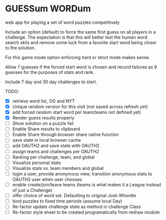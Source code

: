 # GUESSum WORDum
 web app for playing a set of word puzzles competitively
 
 Include an option (default) to force the same first guess on all players in a challenge. The expectation is that this will better test the human word search skils and remove some luck from a favorite start word being closer to the solution.

 For this game mode option enforcing hard or strict mode makes sense.


Allow 7 guesses if the forced start word is chosen and record failures as 9 guesses for the purposes of stats and rank.

 Include 7 day and 30 day challenges to start.

TODO:
- [X] retrieve word list, OG and NYT
- [X] Unique random version for this visit (not saved across refresh yet)
- [X] add forced random start word per team(teams not defined yet)
- [X] Render guess results properly
- [ ] Show solution on a puzzle fail
- [ ] Enable Share results to clipboard
- [ ] Enable Share through browser share native function
- [ ] save state in local browser cache
- [ ] add OAUTH2 and save state with OAUTH2 
- [ ] assign teams and challenges per OAUTH2
- [ ] Ranking per challenge, team, and global
- [ ] Visualize personal stats
- [ ] Visualize stats vs. team members and global
- [ ] login a user, provide anonymous view, transition anonymous stats to OAUTH2 user when user chooses
- [ ] enable create/join/leave teams (teams is what makes it a League instead of just a Challenge)
- [ ] offer choice of word set. Defaulting to original Josh Whordle
- [ ] bind puzzles to fixed time periods (assume local Day)
- [ ] Re-factor update challenge state as method in challenge Class
- [ ] Re-factor style sheet to be created programatically from redraw module
